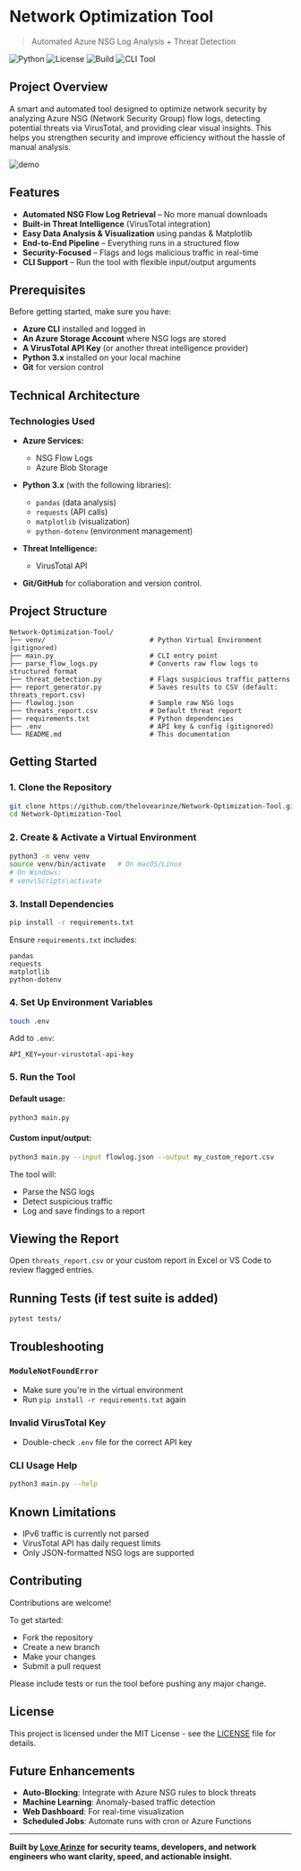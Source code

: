 # Network Optimization Tool

> Automated Azure NSG Log Analysis + Threat Detection

![Python](https://img.shields.io/badge/Python-3.9+-blue)
![License](https://img.shields.io/badge/License-MIT-green)
![Build](https://img.shields.io/badge/build-passing-brightgreen)
![CLI Tool](https://img.shields.io/badge/Interface-CLI-orange)

## Project Overview

A smart and automated tool designed to optimize network security by analyzing Azure NSG (Network Security Group) flow logs, detecting potential threats via VirusTotal, and providing clear visual insights. This helps you strengthen security and improve efficiency without the hassle of manual analysis.

![demo](screenshots/demo.gif)

## Features

* **Automated NSG Flow Log Retrieval** – No more manual downloads
* **Built-in Threat Intelligence** (VirusTotal integration)
* **Easy Data Analysis & Visualization** using pandas & Matplotlib
* **End-to-End Pipeline** – Everything runs in a structured flow
* **Security-Focused** – Flags and logs malicious traffic in real-time
* **CLI Support** – Run the tool with flexible input/output arguments

## Prerequisites

Before getting started, make sure you have:

* **Azure CLI** installed and logged in
* **An Azure Storage Account** where NSG logs are stored
* **A VirusTotal API Key** (or another threat intelligence provider)
* **Python 3.x** installed on your local machine
* **Git** for version control

## Technical Architecture

### Technologies Used

* **Azure Services:**

  * NSG Flow Logs
  * Azure Blob Storage
* **Python 3.x** (with the following libraries):

  * `pandas` (data analysis)
  * `requests` (API calls)
  * `matplotlib` (visualization)
  * `python-dotenv` (environment management)
* **Threat Intelligence:**

  * VirusTotal API
* **Git/GitHub** for collaboration and version control.

## Project Structure

```
Network-Optimization-Tool/
├── venv/                          # Python Virtual Environment (gitignored)
├── main.py                        # CLI entry point
├── parse_flow_logs.py             # Converts raw flow logs to structured format
├── threat_detection.py            # Flags suspicious traffic patterns
├── report_generator.py            # Saves results to CSV (default: threats_report.csv)
├── flowlog.json                   # Sample raw NSG logs
├── threats_report.csv             # Default threat report
├── requirements.txt               # Python dependencies
├── .env                           # API key & config (gitignored)
└── README.md                      # This documentation
```

## Getting Started

### 1. Clone the Repository

```bash
git clone https://github.com/thelovearinze/Network-Optimization-Tool.git
cd Network-Optimization-Tool
```

### 2. Create & Activate a Virtual Environment

```bash
python3 -m venv venv
source venv/bin/activate   # On macOS/Linux
# On Windows:
# venv\Scripts\activate
```

### 3. Install Dependencies

```bash
pip install -r requirements.txt
```

Ensure `requirements.txt` includes:

```
pandas
requests
matplotlib
python-dotenv
```

### 4. Set Up Environment Variables

```bash
touch .env
```

Add to `.env`:

```
API_KEY=your-virustotal-api-key
```

### 5. Run the Tool

#### Default usage:

```bash
python3 main.py
```

#### Custom input/output:

```bash
python3 main.py --input flowlog.json --output my_custom_report.csv
```

The tool will:

* Parse the NSG logs
* Detect suspicious traffic
* Log and save findings to a report

## Viewing the Report

Open `threats_report.csv` or your custom report in Excel or VS Code to review flagged entries.

## Running Tests (if test suite is added)

```bash
pytest tests/
```

## Troubleshooting

### `ModuleNotFoundError`

* Make sure you're in the virtual environment
* Run `pip install -r requirements.txt` again

### Invalid VirusTotal Key

* Double-check `.env` file for the correct API key

### CLI Usage Help

```bash
python3 main.py --help
```

## Known Limitations

* IPv6 traffic is currently not parsed
* VirusTotal API has daily request limits
* Only JSON-formatted NSG logs are supported

## Contributing

Contributions are welcome!

To get started:

* Fork the repository
* Create a new branch
* Make your changes
* Submit a pull request

Please include tests or run the tool before pushing any major change.

## License

This project is licensed under the MIT License - see the [LICENSE](LICENSE) file for details.

## Future Enhancements

* **Auto-Blocking**: Integrate with Azure NSG rules to block threats
* **Machine Learning**: Anomaly-based traffic detection
* **Web Dashboard**: For real-time visualization
* **Scheduled Jobs**: Automate runs with cron or Azure Functions

---

**Built by [Love Arinze](https://github.com/thelovearinze) for security teams, developers, and network engineers who want clarity, speed, and actionable insight.**
